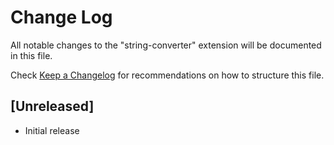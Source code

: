 # Change Log

All notable changes to the "string-converter" extension will be documented in this file.

Check [Keep a Changelog](http://keepachangelog.com/) for recommendations on how to structure this file.

## [Unreleased]

- Initial release
